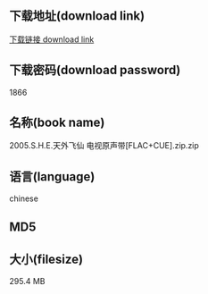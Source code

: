 ## 下载地址(download link)
[下载链接 download link](https://voluble-croquembouche-d321dc.netlify.app/?s=2005.S.H.E.%E5%A4%A9%E5%A4%96%E9%A3%9E%E4%BB%99+%E7%94%B5%E8%A7%86%E5%8E%9F%E5%A3%B0%E5%B8%A6%5BFLAC%2BCUE%5D.zip)

## 下载密码(download password)
1866

## 名称(book name)
2005.S.H.E.天外飞仙 电视原声带[FLAC+CUE].zip.zip

## 语言(language)
chinese

## MD5


## 大小(filesize)
295.4 MB
